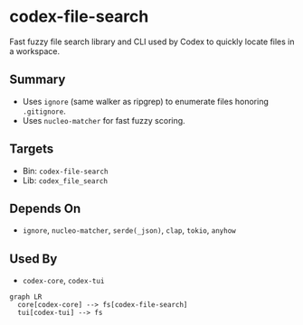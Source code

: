 # codex-file-search

Fast fuzzy file search library and CLI used by Codex to quickly locate files in a workspace.

## Summary

- Uses `ignore` (same walker as ripgrep) to enumerate files honoring `.gitignore`.
- Uses `nucleo-matcher` for fast fuzzy scoring.

## Targets

- Bin: `codex-file-search`
- Lib: `codex_file_search`

## Depends On

- `ignore`, `nucleo-matcher`, `serde(_json)`, `clap`, `tokio`, `anyhow`

## Used By

- `codex-core`, `codex-tui`

```mermaid
graph LR
  core[codex-core] --> fs[codex-file-search]
  tui[codex-tui] --> fs
```

